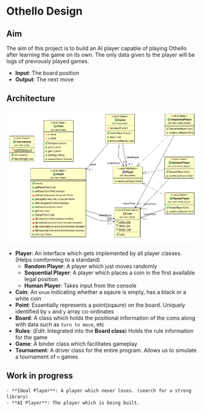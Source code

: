 # Othello Design

## Aim

The aim of this project is to build an AI player capable of playing Othello after learning the game on its own. The only data given to the player will be logs of previously played games.

* **Input**: The board position
* **Output**: The next move

## Architecture

![Othello Architecture](./res/architecture.png?raw=true)

* **Player**: An interface which gets implemented by all player classes. (Helps comforming to a standard)
	- **Random Player**: A player which just moves randomly
	- **Sequential Player**: A player which places a coin in the first available legal position
	- **Human Player**: Takes input from the console
* **Coin**: An `enum` indicating whether a sqaure is empty, has a black or a white coin
* **Point**: Essentially represents a point(sqaure) on the board. Uniquely identified by `x` and `y` array co-ordinates
* **Board**: A class which holds the positional information of the coins along with data such as `turn to move`, etc
* **Rules**: (*Edit*: Integrated into the **Board class**) Holds the rule information for the game
* **Game**: A binder class which facilitates gameplay
* **Tournament**: A driver class for the entire program. Allows us to simulate a tournament of `n` games

## Work in progress
	- **Ideal Player**: A player which never loses. (search for a strong library)
	- **AI Player**: The player which is being built.